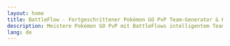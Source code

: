 ```yaml
---
layout: home
title: BattleFlow - Fortgeschrittener Pokémon GO PvP Team-Generator & Kampfsimulator
description: Meistere Pokémon GO PvP mit BattleFlows intelligentem Team-Generator. Erstelle optimierte Teams für Superliga, Hyperliga und Meisterliga. Mit Kampfsimulator, IV-Rechner, Meta-Rankings und Bewertungssystem für GO Battle League Erfolg.
lang: de
---
```

